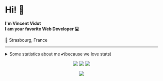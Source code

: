 # Hi! 👋
__I'm Vincent Vidot  
I am your favorite Web Developer 💻__

📍 Strasbourg, France

---
<details>
  <summary>Some statistics about me 💕(because we love stats)</summary>
  <br>  
  <br>  
  
  
  <p align="center"><strong>Wakatime Stats over the Last 7 Days</strong></p>
    <p align="center">
    <a href="https://github.com/anuraghazra/github-readme-stats" alt="Linkedin"><img src="https://github-readme-stats.vercel.app/api/wakatime?username=vincentvdt&layout=compact&hide_title=true&hide_border=true&theme=cobalt"></a>
  </p>
	
  <p align="center"><strong>Github Most Used Languages</strong></p>
    <p align="center">
    <a href="https://github.com/anuraghazra/github-readme-stats" alt="Linkedin"><img src="https://github-readme-stats.vercel.app/api/top-langs/?username=anuraghazra&layout=compact&hide_title=true&hide_border=true&theme=cobalt"></a>
  </p>

  <br><br>
</details>

  <p align="center">
    <a href="https://www.linkedin.com/in/vincentvdt" alt="Linkedin"><img src="https://img.shields.io/badge/LinkedIn-0077B5?style=for-the-badge&logo=linkedin&logoColor=white"></a>
    <a href="mailto:vincent.vidot3@gmail.com" alt="Contact me"><img src="https://img.shields.io/badge/Gmail-D14836?style=for-the-badge&logo=gmail&logoColor=white"></a>
      <a href="https://discordapp.com/users/177419023418392577/" alt="Contact me"><img src="https://img.shields.io/badge/Discord-7289DA?style=for-the-badge&logo=discord&logoColor=white"></a>

  </p>

  <p align="center">
    <a href="https://visitor-badge.glitch.me/">
      <img align="center" src="https://page-views.glitch.me/badge?page_id=vincentvdt.51759317">
    </a>
  </p>

